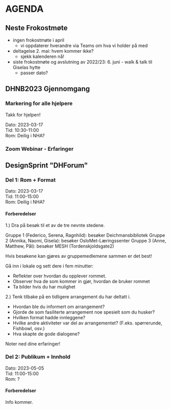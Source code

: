 # AGENDA

## Neste Frokostmøte

- ingen frokostmøte i april
  - vi oppdaterer hverandre via Teams om hva vi holder på med
- deltagelse 2. mai: hvem kommer ikke?
  - sjekk kalenderen nå!
- siste frokostmøte og avslutning av 2022/23: 6. juni - walk & talk til Giselas hytte
  - passer dato?

## DHNB2023 Gjennomgang

### Markering for alle hjelpere

Takk for hjelpen!  

Dato: 2023-03-17  
Tid: 10:30-11:00  
Rom: Deilig i NHA?  

### Zoom Webinar - Erfaringer

## DesignSprint "DHForum"

### Del 1: Rom + Format

Dato: 2023-03-17  
Tid: 11:00-15:00  
Rom: Deilig i NHA?  

#### Forberedelser

1.) Dra på besøk til et av de tre nevnte stedene.
 
Gruppe 1 (Federico, Serena, Ragnhild): besøker Deichmansbibliotek
Gruppe 2 (Annika, Naomi, Gisela): besøker OsloMet-Læringssenter
Gruppe 3 (Anne, Matthew, Pål): besøker MESH (Tordenskjoldsgate2)
 
Hvis besøkene kan gjøres av gruppemedlemene sammen er det best!
 
Gå inn i lokale og sett dere i fem minutter:
- Reflekter over hvordan du opplever rommet.
- Observer hva de som kommer in gjør, hvordan de bruker rommet
- Ta bilder hvis du har mulighet
 

2.) Tenk tilbake på en tidligere arrangement du har deltatt i.
- Hvordan ble du informert om arrangement?
- Gjorde de som fasiliterte arrangement noe spesielt som du husker?
- Hvilken format hadde innleggene?
- Hvilke andre aktiviteter var del av arrangementet? (F.eks. spørrerunde, Fishbowl, osv.) 
- Hva skapte de gode dialogene?

Noter ned dine erfaringer!

### Del 2: Publikum + Innhold

Dato: 2023-05-05  
Tid: 11:00-15:00  
Rom: ?  

#### Forberedelser

Info kommer.